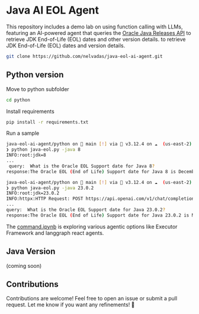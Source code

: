# Java AI EOL Agent

This repository includes a demo lab on using function calling with LLMs, featuring an AI-powered agent that queries the [Oracle Java Releases API](https://docs.oracle.com/en-us/iaas/jms/doc/public-api-oracle-java-releases.html) to retrieve JDK End-of-Life (EOL) dates and other version details. 
to retrieve JDK End-of-Life (EOL) dates and version details.

```sh
git clone https://github.com/nelvadas/java-eol-ai-agent.git
```


## Python version

Move to python subfolder
```sh
cd python
```

Install requirements
```sh
pip install -r requirements.txt
```
Run a sample

```sh
java-eol-ai-agent/python on  main [!] via 🐍 v3.12.4 on ☁️  (us-east-2)
❯ python java-eol.py -java 8
INFO:root:jdk=8
...
 query:  What is the Oracle EOL Support date for Java 8?
response:The Oracle EOL (End of Life) Support date for Java 8 is December 31, 2030.

```

```sh
java-eol-ai-agent/python on  main [!] via 🐍 v3.12.4 on ☁️  (us-east-2)
❯ python java-eol.py -java 23.0.2
INFO:root:jdk=23.0.2
INFO:httpx:HTTP Request: POST https://api.openai.com/v1/chat/completions "HTTP/1.1 200 OK"
...
query:  What is the Oracle EOL Support date for Java 23.0.2?
response:The Oracle EOL (End of Life) Support date for Java 23.0.2 is March 17, 2025.
```

The [command.ipynb](./python/commands.ipynb) is exploring various agentic options like Executor Framework and langgraph react agents.


## Java Version

(coming soon)




## Contributions
Contributions are welcome! Feel free to open an issue or submit a pull request.
Let me know if you want any refinements! 🚀
